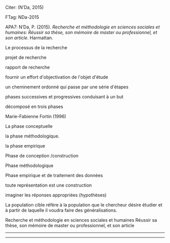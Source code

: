 Citer: (N’Da, 2015)

FTag: NDa-2015

APA7: N’Da, P. (2015). _Recherche et méthodologie en sciences sociales et humaines: Réussir sa thèse, son mémoire de master ou professionnel, et son article_. Harmattan.



Le processus de la recherche



projet de recherche



rapport de recherche



fournir un effort d'objectivation de l'objet d'étude



un cheminement ordonné qui passe par une série d'étapes



phases successives et progressives conduisant à un but



décomposé en trois phases



Marie-Fabienne Fortin (1996)



La phase conceptuelle



la phase méthodologique.



la phase empirique



Phase de conception /construction



Phase méthodologique



Phase empirique et de traitement des données



toute représentation est une construction



imaginer les réponses appropriées (hypothèses)



La population cible réfère à la population que le chercheur désire étudier et à partir de laquelle il voudra faire des généralisations.



Recherche et méthodologie en sciences sociales et humaines Réussir sa thèse, son mémoire de master ou professionnel, et son article






----

----

